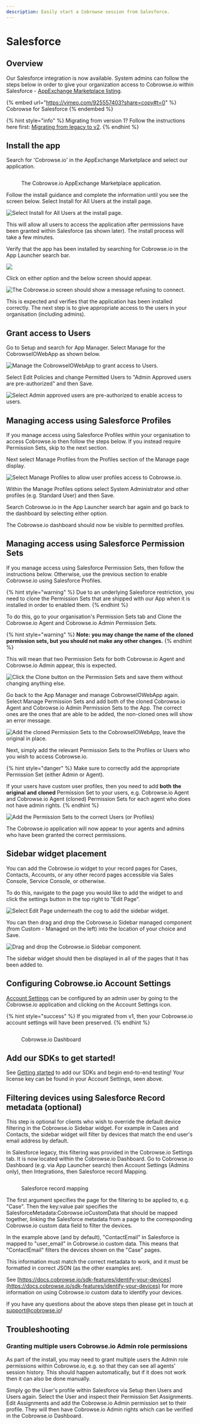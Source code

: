 ```yaml
---
description: Easily start a Cobrowse session from Salesforce.
---
```


# Salesforce

## Overview

Our Salesforce integration is now available. System admins can follow the steps below in order to give your organization access to Cobrowse.io within Salesforce - [AppExchange Marketplace listing](https://appexchange.salesforce.com/appxListingDetail?listingId=a0N3A00000FvKspUAF).

{% embed url="https://vimeo.com/925557403?share=copy#t=0" %}
Cobrowse for Salesforce
{% endembed %}

{% hint style="info" %}
Migrating from version 1? Follow the instructions here first: [Migrating from legacy to v2](migrating-from-legacy-to-v2.md).
{% endhint %}

## Install the app

Search for 'Cobrowse.io' in the AppExchange Marketplace and select our application.&#x20;

<figure><img src="../../../.gitbook/assets/image (5).png" alt=""><figcaption><p>The Cobrowse.io AppExchange Marketplace application.</p></figcaption></figure>

Follow the install guidance and complete the information until you see the screen below. Select Install for All Users at the install page.

![Select Install for All Users at the install page.](<../../../.gitbook/assets/Screenshot 2021-09-20 at 15.22.51.png>)

This will allow all users to access the application after permissions have been granted within Salesforce (as shown later). The install process will take a few minutes.

Verify that the app has been installed by searching for Cobrowse.io in the App Launcher search bar.

![](<../../../.gitbook/assets/Screenshot 2021-09-20 at 15.25.37.png>)

Click on either option and the below screen should appear.

![The Cobrowse.io screen should show a message refusing to connect.](<../../../.gitbook/assets/Screenshot 2021-09-01 at 22.38.50.png>)

This is expected and verifies that the application has been installed correctly. The next step is to give appropriate access to the users in your organisation (including admins).

## Grant access to Users

Go to Setup and search for App Manager. Select Manage for the CobrowseIOWebApp as shown below.

![Manage the CobrowseIOWebApp to grant access to Users.](<../../../.gitbook/assets/Screenshot 2021-09-20 at 15.32.03.png>)

Select Edit Policies and change Permitted Users to "Admin Approved users are pre-authorized" and then Save.

![Select Admin approved users are pre-authorized to enable access to users.](<../../../.gitbook/assets/Screenshot 2021-09-20 at 15.34.17.png>)

## Managing access using Salesforce Profiles&#x20;

If you manage access using Salesforce Profiles within your organisation to access Cobrowse.io then follow the steps below. If you instead require Permission Sets, skip to the next section.

Next select Manage Profiles from the Profiles section of the Manage page display.&#x20;

![Select Manage Profiles to allow user profiles access to Cobrowse.io. ](<../../../.gitbook/assets/Screenshot 2021-09-20 at 15.36.40.png>)

Within the Manage Profiles options select System Administrator and other profiles (e.g. Standard User) and then Save.&#x20;

Search Cobrowse.io in the App Launcher search bar again and go back to the dashboard by selecting either option.

The Cobrowse.io dashboard should now be visible to permitted profiles.&#x20;

## Managing access using Salesforce Permission Sets

If you manage access using Salesforce Permission Sets, then follow the instructions below. Otherwise, use the previous section to enable Cobrowse.io using Salesforce Profiles. &#x20;

{% hint style="warning" %}
Due to an underlying Salesforce restriction, you need to clone the Permission Sets that are shipped with our App when it is installed in order to enabled them.&#x20;
{% endhint %}

To do this, go to your organisation's Permission Sets tab and Clone the Cobrowse.io Agent and Cobrowse.io Admin Permission Sets.

{% hint style="warning" %}
**Note: you may change the name of the cloned permission sets, but you should not make any other changes.**
{% endhint %}

This will mean that two Permission Sets for both Cobrowse.io Agent and Cobrowse.io Admin appear, this is expected.&#x20;

![Click the Clone button on the Permission Sets and save them without changing anything else.](<../../../.gitbook/assets/Screenshot 2021-09-14 at 16.42.46.png>)

Go back to the App Manager and manage CobrowseIOWebApp again. Select Manage Permission Sets and add both of the cloned Cobrowse.io Agent and Cobrowse.io Admin Permission Sets to the App. The correct ones are the ones that are able to be added, the non-cloned ones will show an error message.&#x20;

![Add the cloned Permission Sets to the CobrowseIOWebApp, leave the original in place.](<../../../.gitbook/assets/Screenshot 2021-09-14 at 16.44.57.png>)

Next, simply add the relevant Permission Sets to the Profiles or Users who you wish to access Cobrowse.io.

{% hint style="danger" %}
Make sure to correctly add the appropriate Permission Set (either Admin or Agent).

If your users have custom user profiles, then you need to add **both** **the** **original** **and** **cloned** Permission Set to your users, e.g. Cobrowse.io Agent and Cobrowse.io Agent (cloned) Permission Sets for each agent who does not have admin rights.
{% endhint %}

![Add the Permission Sets to the correct Users (or Profiles)](<../../../.gitbook/assets/Screenshot 2021-09-14 at 16.46.41.png>)

The Cobrowse.io application will now appear to your agents and admins who have been granted the correct permissions.

## Sidebar widget placement

You can add the Cobrowse.io widget to your record pages for Cases, Contacts, Accounts, or any other record pages accessible via Sales Console, Service Console, or otherwise.

To do this, navigate to the page you would like to add the widget to and click the settings button in the top right to "Edit Page".

![Select Edit Page underneath the cog to add the sidebar widget.](<../../../.gitbook/assets/Screenshot 2021-09-20 at 15.41.34.png>)

You can then drag and drop the Cobrowse.io Sidebar managed component (from Custom - Managed on the left) into the location of your choice and Save.

![Drag and drop the Cobrowse.io Sidebar component.](<../../../.gitbook/assets/Screenshot 2021-09-20 at 16.28.20.png>)

The sidebar widget should then be displayed in all of the pages that it has been added to.

## Configuring Cobrowse.io Account Settings

[Account Settings](../../../sdk-features/account-configuration.md) can be configured by an admin user by going to the Cobrowse.io application and clicking on the Account Settings icon.

{% hint style="success" %}
If you migrated from v1, then your Cobrowse.io account settings will have been preserved.
{% endhint %}

<figure><img src="../../../.gitbook/assets/image (9).png" alt=""><figcaption><p>Cobrowse.io Dashboard</p></figcaption></figure>

## Add our SDKs to get started!

See [Getting started](../../../) to add our SDKs and begin end-to-end testing! Your license key can be found in your Account Settings, seen above.

## Filtering devices using Salesforce Record metadata (optional)

This step is optional for clients who wish to override the default device filtering in the Cobrowse.io Sidebar widget. For example in Cases and Contacts, the sidebar widget will filter by devices that match the end user's email address by default.

In Salesforce legacy, this filtering was provided in the Cobrowse.io Settings tab. It is now located within the Cobrowse.io Dashboard. Go to Cobrowse.io Dashboard (e.g. via App Launcher search) then Account Settings (Admins only), then Integrations, then Salesforce record Mapping.&#x20;

<figure><img src="../../../.gitbook/assets/image (7).png" alt=""><figcaption><p>Salesforce record mapping</p></figcaption></figure>

The first argument specifies the page for the filtering to be applied to, e.g. "Case". Then the key:value pair specifies the SalesforceMetadata:Cobrowse.ioCustomData that should be mapped together, linking the Salesforce metadata from a page to the corresponding Cobrowse.io custom data field to filter the devices.

In the example above (and by default), "ContactEmail" in Salesforce is mapped to "user\_email" in Cobrowse.io custom data. This means that "ContactEmail" filters the devices shown on the "Case" pages.

This information must match the correct metadata to work, and it must be formatted in correct JSON (as the other examples are).

See [https://docs.cobrowse.io/sdk-features/identify-your-devices](https://docs.cobrowse.io/sdk-features/identify-your-devices) for more information on using Cobrowse.io custom data to identify your devices.

If you have any questions about the above steps then please get in touch at [support@cobrowse.io](mailto:support@cobrowse.io)!

## Troubleshooting

### Granting multiple users Cobrowse.io Admin role permissions

As part of the install, you may need to grant multiple users the Admin role permissions within Cobrowse.io, e.g. so that they can see all agents' session history. This should happen automatically, but if it does not work then it can also be done manually.

Simply go the User's profile within Salesforce via Setup then Users and Users again. Select the User and inspect their Permission Set Assignments. Edit Assignments and add the Cobrowse.io Admin permission set to their profile. They will then have Cobrowse.io Admin rights which can be verified in the Cobrowse.io Dashboard.
